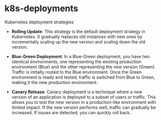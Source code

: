 # k8s-deployments
Kubernetes deployment strategies


- **Rolling Update**: This strategy is the default deployment strategy in Kubernetes. It gradually replaces old instances with new ones by incrementally scaling up the new version and scaling down the old version.

- **Blue-Green Deployment**: In a Blue-Green deployment, you have two identical environments, one representing the existing production environment (Blue) and the other representing the new version (Green). Traffic is initially routed to the Blue environment. Once the Green environment is ready and tested, traffic is switched from Blue to Green, making it the new production environment.

- **Canary Release**: Canary deployment is a technique where a new version of an application is deployed to a subset of users or traffic. This allows you to test the new version in a production-like environment with limited impact. If the new version performs well, traffic can gradually be increased. If issues are detected, you can quickly roll back.




